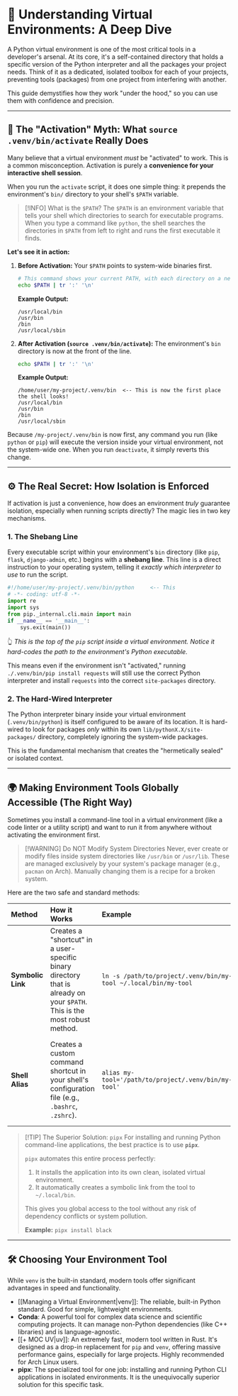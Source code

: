 # 🔬 Understanding Virtual Environments: A Deep Dive

A Python virtual environment is one of the most critical tools in a developer's arsenal. At its core, it's a self-contained directory that holds a specific version of the Python interpreter and all the packages your project needs. Think of it as a dedicated, isolated toolbox for each of your projects, preventing tools (packages) from one project from interfering with another.

This guide demystifies how they work "under the hood," so you can use them with confidence and precision.

---

## 🔑 The "Activation" Myth: What `source .venv/bin/activate` Really Does

Many believe that a virtual environment *must* be "activated" to work. This is a common misconception. Activation is purely a **convenience for your interactive shell session**.

When you run the `activate` script, it does one simple thing: it prepends the environment's `bin/` directory to your shell's `$PATH` variable.

> [!INFO] What is the `$PATH`?
> The `$PATH` is an environment variable that tells your shell which directories to search for executable programs. When you type a command like `python`, the shell searches the directories in `$PATH` from left to right and runs the first executable it finds.

**Let's see it in action:**

1.  **Before Activation:** Your `$PATH` points to system-wide binaries first.
    ```bash
    # This command shows your current PATH, with each directory on a new line
    echo $PATH | tr ':' '\n'
    ```
    **Example Output:**
    ```
    /usr/local/bin
    /usr/bin
    /bin
    /usr/local/sbin
    ```

2.  **After Activation (`source .venv/bin/activate`):** The environment's `bin` directory is now at the front of the line.
    ```bash
    echo $PATH | tr ':' '\n'
    ```
    **Example Output:**
    ```
    /home/user/my-project/.venv/bin  <-- This is now the first place the shell looks!
    /usr/local/bin
    /usr/bin
    /bin
    /usr/local/sbin
    ```

Because `/my-project/.venv/bin` is now first, any command you run (like `python` or `pip`) will execute the version inside your virtual environment, not the system-wide one. When you run `deactivate`, it simply reverts this change.

---

## ⚙️ The Real Secret: How Isolation is Enforced

If activation is just a convenience, how does an environment *truly* guarantee isolation, especially when running scripts directly? The magic lies in two key mechanisms.

### 1. The Shebang Line

Every executable script within your environment's `bin` directory (like `pip`, `flask`, `django-admin`, etc.) begins with a **shebang line**. This line is a direct instruction to your operating system, telling it *exactly which interpreter to use* to run the script.

```python
#!/home/user/my-project/.venv/bin/python     <-- This
# -*- coding: utf-8 -*-
import re
import sys
from pip._internal.cli.main import main
if __name__ == '__main__':
    sys.exit(main())
```
👆 *This is the top of the `pip` script inside a virtual environment. Notice it hard-codes the path to the environment's Python executable.*

This means even if the environment isn't "activated," running `./.venv/bin/pip install requests` will still use the correct Python interpreter and install `requests` into the correct `site-packages` directory.

### 2. The Hard-Wired Interpreter

The Python interpreter binary inside your virtual environment (`.venv/bin/python`) is itself configured to be aware of its location. It is hard-wired to look for packages *only* within its own `lib/pythonX.X/site-packages/` directory, completely ignoring the system-wide packages.

This is the fundamental mechanism that creates the "hermetically sealed" or isolated context.

---

## 🌍 Making Environment Tools Globally Accessible (The Right Way)

Sometimes you install a command-line tool in a virtual environment (like a code linter or a utility script) and want to run it from anywhere without activating the environment first.

> [!WARNING] Do NOT Modify System Directories
> Never, ever create or modify files inside system directories like `/usr/bin` or `/usr/lib`. These are managed exclusively by your system's package manager (e.g., `pacman` on Arch). Manually changing them is a recipe for a broken system.

Here are the two safe and standard methods:

| Method | How it Works | Example | Pro / Con |
| :--- | :--- | :--- | :--- |
| **Symbolic Link** | Creates a "shortcut" in a user-specific binary directory that is already on your `$PATH`. This is the most robust method. | `ln -s /path/to/project/.venv/bin/my-tool ~/.local/bin/my-tool` | **Pro:** Persistent, clean, and standard. <br> **Con:** Requires manual creation for each tool. |
| **Shell Alias** | Creates a custom command shortcut in your shell's configuration file (e.g., `.bashrc`, `.zshrc`). | `alias my-tool='/path/to/project/.venv/bin/my-tool'` | **Pro:** Quick and easy. <br> **Con:** Only works in your specific shell; not visible to other applications. |

> [!TIP] The Superior Solution: `pipx`
> For installing and running Python command-line applications, the best practice is to use **`pipx`**.
>
> `pipx` automates this entire process perfectly:
> 1.  It installs the application into its own clean, isolated virtual environment.
> 2.  It automatically creates a symbolic link from the tool to `~/.local/bin`.
>
> This gives you global access to the tool without any risk of dependency conflicts or system pollution.
>
> **Example:** `pipx install black`

---

## 🛠️ Choosing Your Environment Tool

While `venv` is the built-in standard, modern tools offer significant advantages in speed and functionality.

*   [[Managing a Virtual Environment|venv]]: The reliable, built-in Python standard. Good for simple, lightweight environments.
*   **Conda**: A powerful tool for complex data science and scientific computing projects. It can manage non-Python dependencies (like C++ libraries) and is language-agnostic.
*   [[+ MOC UV|uv]]: An extremely fast, modern tool written in Rust. It's designed as a drop-in replacement for `pip` and `venv`, offering massive performance gains, especially for large projects. Highly recommended for Arch Linux users.
*   **pipx**: The specialized tool for one job: installing and running Python CLI applications in isolated environments. It is the unequivocally superior solution for this specific task.
